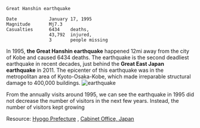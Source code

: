 ```
Great Hanshin earthquake

Date            January 17, 1995       
Magnitude       Mj7.3
Casualties      6434    deaths,
                43,792  injured,
                3       people missing
```                

In 1995, **the Great Hanshin earthquake** happened 12mi away from the city of Kobe and caused 6434 deaths. The earthquake is the second deadliest earthquake in recent decades, just behind the **Great East Japan earthquake** in 2011. The epicenter of this earthquake was in the metropolitan area of Kyoto-Osaka-Kobe, which made irreparable structural damage to 400,000 buildings.
![earthquake](https://upload.wikimedia.org/wikipedia/commons/thumb/7/79/Hanshin-Awaji_earthquake_1995_343.jpg/1024px-Hanshin-Awaji_earthquake_1995_343.jpg)

From the annually visits around 1995, we can see the earthquake in 1995 did not decrease the number of visitors in the next few years. Instead, the number of visitors kept growing



Resource: [Hyogo Prefecture](http://web.pref.hyogo.lg.jp/kk42/pa20_000000015.html)
        , [Cabinet Office, Japan](http://www.bousai.go.jp/kyoiku/kyokun/hanshin_awaji/earthquake/)
